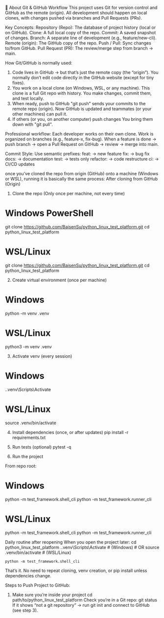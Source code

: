 📘 About Git & GitHub Workflow
This project uses Git for version control and GitHub as the remote (origin).
All development should happen on local clones, with changes pushed via branches and Pull Requests (PRs).

Key Concepts:
Repository (Repo): The database of project history (local or on GitHub).
Clone: A full local copy of the repo.
Commit: A saved snapshot of changes.
Branch: A separate line of development (e.g., feature/new-cli).
Remote (origin): The GitHub copy of the repo.
Push / Pull: Sync changes to/from GitHub.
Pull Request (PR): The review/merge step from branch → main.

How Git/GitHub is normally used:
1. Code lives in GitHub → but that’s just the remote copy (the “origin”).
    You normally don’t edit code directly in the GitHub website (except for tiny fixes).
2.  You work on a local clone (on Windows, WSL, or any machine).
    This clone is a full Git repo with history.
    You make changes, commit them, and test locally.
3. When ready, push to GitHub
    "git push" sends your commits to the remote repo (origin).
    Now GitHub is updated and teammates (or your other machines) can pull it.
4. If others (or you, on another computer) push changes
    You bring them down with "git pull".

Professional workflow:
    Each developer works on their own clone.
    Work is organized on branches (e.g., feature-x, fix-bug).
    When a feature is done → push branch → open a Pull Request on GitHub → review → merge into main.

Commit Style:
Use semantic prefixes:
    feat: → new feature
    fix: → bug fix
    docs: → documentation
    test: → tests only
    refactor: → code restructure
    ci: → CI/CD updates

once you’ve cloned the repo from origin (GitHub) onto a machine (Windows or WSL), 
running it is basically the same process:
After cloning from GitHub (Origin)
1. Clone the repo
(Only once per machine, not every time)
# Windows PowerShell
git clone https://github.com/BaisenSu/python_linux_test_platform.git
cd python_linux_test_platform
# WSL/Linux
git clone https://github.com/BaisenSu/python_linux_test_platform.git
cd python_linux_test_platform

2. Create virtual environment (once per machine)
# Windows
python -m venv .venv
# WSL/Linux
python3 -m venv .venv

3. Activate venv (every session)
# Windows
.\.venv\Scripts\Activate
# WSL/Linux
source .venv/bin/activate

4. Install dependencies (once, or after updates)
pip install -r requirements.txt

5. Run tests (optional)
    pytest -q

6. Run the project

From repo root:

# Windows
python -m test_framework.shell_cli
python -m test_framework.runner_cli

# WSL/Linux
python -m test_framework.shell_cli
python -m test_framework.runner_cli

Daily routine after reopening
When you open the project later:
    cd python_linux_test_platform
    .\.venv\Scripts\Activate   # (Windows)
    # OR
    source .venv/bin/activate  # (WSL/Linux)

    python -m test_framework.shell_cli

That’s it. No need to repeat cloning, venv creation, or pip install unless dependencies change.

Steps to Push Project to GitHub:
1. Make sure you’re inside your project
    cd path/to/python_linux_test_platform
Check you’re in a Git repo:
    git status
If it shows “not a git repository” → run git init and connect to GitHub (see step 3).